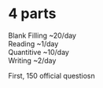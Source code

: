 # 4 parts   
Blank Filling  ~20/day      
Reading   ~1/day      
Quantitive   ~10/day    
Writing   ~2/day    

First, 150 official questiosn    
